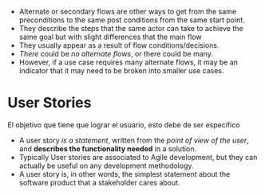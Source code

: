 - Alternate or secondary flows are other ways to get from the same preconditions to the same post conditions from the same start point.
- They describe the steps that the same actor can take to achieve the same goal but with slight differences that the main flow
- They usually appear as a result of flow conditions/decisions.
- *There* could be *no alternate flows*, or there could be many.
- However, if a use case requires many alternate flows, it may be an indicator that it may need to be broken into smaller use cases.
# User Stories
El objetivo que tiene que lograr el usuario, esto debe de ser especifico
- A user story  *is a statement*, written from the *point of view of the user*, and **describes the functionality needed** in a solution.
- Typically User stories are associated to Agile development, but they can actually be useful on any development methodology.
- A user story is, in other words, the simplest statement about the software product that a stakeholder cares about.